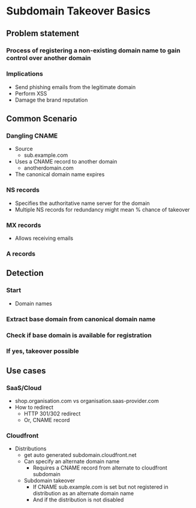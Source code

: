 # Subdomain Takeover Basics
## Problem statement
### Process of registering a non-existing domain name to gain control over another domain
### Implications
- Send phishing emails from the legitimate domain
- Perform XSS
- Damage the brand reputation
## Common Scenario
### Dangling CNAME
- Source
  - sub.example.com
- Uses a CNAME record to another domain
  - anotherdomain.com
- The canonical domain name expires
### NS records
- Specifies the authoritative name server for the domain
- Multiple NS records for redundancy might mean % chance of takeover
### MX records
- Allows receiving emails
### A records
## Detection
### Start
- Domain names
### Extract base domain from canonical domain name
### Check if base domain is available for registration
### If yes, takeover possible
## Use cases
### SaaS/Cloud
- shop.organisation.com vs organisation.saas-provider.com
- How to redirect
  - HTTP 301/302 redirect
  - Or, CNAME record
### Cloudfront
- Distributions
  - get auto generated subdomain.cloudfront.net
  - Can specify an alternate domain name
    - Requires a CNAME record from alternate to cloudfront subdomain
  - Subdomain takeover
    - If CNAME sub.example.com is set but not registered in distribution as an alternate domain name
    - And if the distribution is not disabled